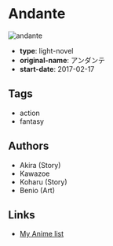 # Andante

![andante](https://cdn.myanimelist.net/images/manga/2/191299.jpg)

-   **type**: light-novel
-   **original-name**: アンダンテ
-   **start-date**: 2017-02-17

## Tags

-   action
-   fantasy

## Authors

-   Akira (Story)
-   Kawazoe
-   Koharu (Story)
-   Benio (Art)

## Links

-   [My Anime list](https://myanimelist.net/manga/104400/Andante)
